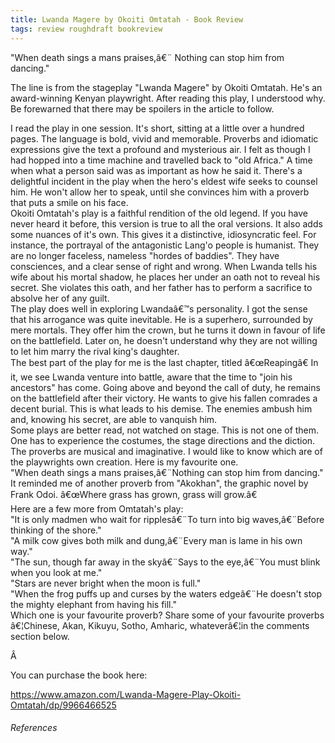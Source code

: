 ```yaml
---
title: Lwanda Magere by Okoiti Omtatah - Book Review
tags: review roughdraft bookreview
---
```


"When death sings a mans praises,â€¨ Nothing can stop him from dancing."

The line is from the stageplay "Lwanda Magere" by Okoiti Omtatah. He's an award-winning Kenyan playwright. After reading this play, I understood why. Be forewarned that there may be spoilers in the article to follow.

  

I read the play in one session. It's short, sitting at a little over a hundred pages. The language is bold, vivid and memorable. Proverbs and idiomatic expressions give the text a profound and mysterious air. I felt as though I had hopped into a time machine and travelled back to "old Africa." A time when what a person said was as important as how he said it. There's a delightful incident in the play when the hero's eldest wife seeks to counsel him. He won't allow her to speak, until she convinces him with a proverb that puts a smile on his face.  
Okoiti Omtatah's play is a faithful rendition of the old legend. If you have never heard it before, this version is true to all the oral versions. It also adds some nuances of it's own. This gives it a distinctive, idiosyncratic feel. For instance, the portrayal of the antagonistic Lang'o people is humanist. They are no longer faceless, nameless "hordes of baddies". They have consciences, and a clear sense of right and wrong. When Lwanda tells his wife about his mortal shadow, he places her under an oath not to reveal his secret. She violates this oath, and her father has to perform a sacrifice to absolve her of any guilt.  
The play does well in exploring Lwandaâ€™s personality. I got the sense that his arrogance was quite inevitable. He is a superhero, surrounded by mere mortals. They offer him the crown, but he turns it down in favour of life on the battlefield. Later on, he doesn't understand why they are not willing to let him marry the rival king's daughter.  
The best part of the play for me is the last chapter, titled â€œReapingâ€ In it, we see Lwanda venture into battle, aware that the time to "join his ancestors" has come. Going above and beyond the call of duty, he remains on the battlefield after their victory. He wants to give his fallen comrades a decent burial. This is what leads to his demise. The enemies ambush him and, knowing his secret, are able to vanquish him.  
Some plays are better read, not watched on stage. This is not one of them. One has to experience the costumes, the stage directions and the diction. The proverbs are musical and imaginative. I would like to know which are of the playwrights own creation. Here is my favourite one.  
"When death sings a mans praises,â€¨Nothing can stop him from dancing."  
It reminded me of another proverb from "Akokhan", the graphic novel by Frank Odoi. â€œWhere grass has grown, grass will grow.â€  
Here are a few more from Omtatah's play:  
"It is only madmen who wait for ripplesâ€¨To turn into big waves,â€¨Before thinking of the shore."  
"A milk cow gives both milk and dung,â€¨Every man is lame in his own way."  
"The sun, though far away in the skyâ€¨Says to the eye,â€¨You must blink when you look at me."  
"Stars are never bright when the moon is full."  
"When the frog puffs up and curses by the waters edgeâ€¨He doesn't stop the mighty elephant from having his fill."  
Which one is your favourite proverb? Share some of your favourite proverbs â€¦Chinese, Akan, Kikuyu, Sotho, Amharic, whateverâ€¦in the comments section below.

Â 

You can purchase the book here:

https://www.amazon.com/Lwanda-Magere-Play-Okoiti-Omtatah/dp/9966466525








###### References